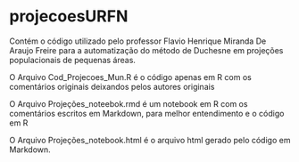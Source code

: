 # projecoesURFN
Contém o código utilizado pelo professor Flavio Henrique Miranda De Araujo Freire para a automatização do método de Duchesne em projeções populacionais de pequenas áreas.

O Arquivo Cod_Projecoes_Mun.R é o código apenas em R com os comentários originais deixandos pelos autores originais

O Arquivo Projeções_noteebok.rmd é um notebook em R com os comentários escritos em Markdown, para melhor entendimento e o código em R

O Arquivo Projeções_notebook.html é o arquivo html gerado pelo código em Markdown.
